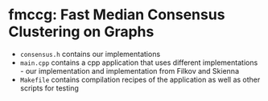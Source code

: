 # fmccg: Fast Median Consensus Clustering on Graphs

- `consensus.h` contains our implementations
- `main.cpp` contains a cpp application that uses different implementations - our implementation and implementation from Filkov and Skienna
- `Makefile` contains compilation recipes of the application as well as other scripts for testing
